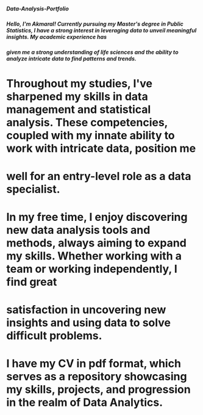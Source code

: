 ##### Data-Analysis-Portfolio
##### Hello, I'm Akmaral! Currently pursuing my Master's degree in Public Statistics, I have a strong interest in leveraging data to unveil meaningful insights. My academic experience has  
##### given me a strong understanding of life sciences and the ability to analyze intricate data to find patterns and trends.

# Throughout my studies, I've sharpened my skills in data management and statistical analysis. These competencies, coupled with my innate ability to work with intricate data, position me 
# well for an entry-level role as a data specialist.

# In my free time, I enjoy discovering new data analysis tools and methods, always aiming to expand my skills. Whether working with a team or working independently, I find great 
# satisfaction in uncovering new insights and using data to solve difficult problems.
# I have my CV in pdf format, which serves as a repository showcasing my skills, projects, and progression in the realm of Data Analytics.
